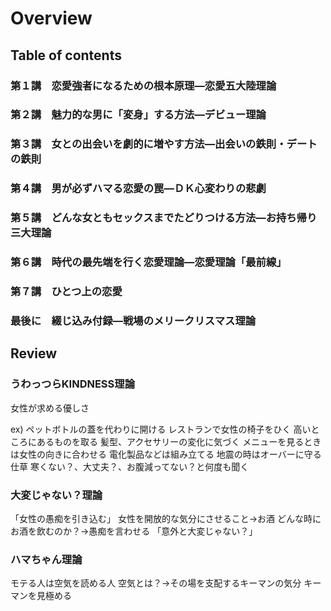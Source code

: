 # Overview
## Table of contents
### 第１講　恋愛強者になるための根本原理―恋愛五大陸理論
### 第２講　魅力的な男に「変身」する方法―デビュー理論
### 第３講　女との出会いを劇的に増やす方法―出会いの鉄則・デートの鉄則
### 第４講　男が必ずハマる恋愛の罠―ＤＫ心変わりの悲劇
### 第５講　どんな女ともセックスまでたどりつける方法―お持ち帰り三大理論
### 第６講　時代の最先端を行く恋愛理論―恋愛理論「最前線」
### 第７講　ひとつ上の恋愛
### 最後に　綴じ込み付録―戦場のメリークリスマス理論

## Review
### うわっつらKINDNESS理論

女性が求める優しさ

ex)
ペットボトルの蓋を代わりに開ける
レストランで女性の椅子をひく
高いところにあるものを取る
髪型、アクセサリーの変化に気づく
メニューを見るときは女性の向きに合わせる
電化製品などは組み立てる
地震の時はオーバーに守る仕草
寒くない？、大丈夫？、お腹減ってない？と何度も聞く

### 大変じゃない？理論

「女性の愚痴を引き込む」
女性を開放的な気分にさせること→お酒
どんな時にお酒を飲むのか？→愚痴を言わせる
「意外と大変じゃない？」

### ハマちゃん理論
モテる人は空気を読める人
空気とは？→その場を支配するキーマンの気分
キーマンを見極める
